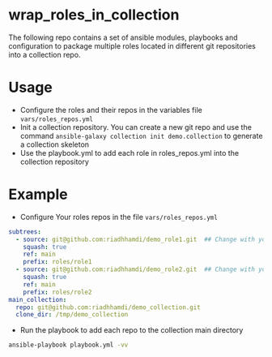 # wrap_roles_in_collection

The following repo contains a set of ansible modules, playbooks and configuration to package multiple roles located in different git repositories into a collection repo. 

# Usage

- Configure the roles and their repos in the variables file `vars/roles_repos.yml`
- Init a collection repository. You can create a new git repo and use the command `ansible-galaxy collection init demo.collection` to generate a collection skeleton 
- Use the playbook.yml to add each role in roles_repos.yml into the collection repository

# Example

- Configure Your roles repos in the file `vars/roles_repos.yml`

```yaml
subtrees:
  - source: git@github.com:riadhhamdi/demo_role1.git  ## Change with your own role (https or ssh) 
    squash: true 
    ref: main
    prefix: roles/role1
  - source: git@github.com:riadhhamdi/demo_role2.git  ## Change with your own role (https or ssh) 
    squash: true 
    ref: main
    prefix: roles/role2
main_collection:
  repo: git@github.com:riadhhamdi/demo_collection.git
  clone_dir: /tmp/demo_collection
```

- Run the playbook to add each repo to the collection main directory

```bash
ansible-playbook playbook.yml -vv
```

